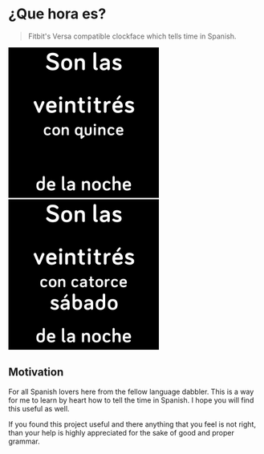 # ¿Que hora es? 

> Fitbit's Versa compatible clockface which tells time in Spanish.

![](./screenshots/que-hora-es1.png)
![](./screenshots/que-hora-es2.png)

## Motivation

For all Spanish lovers here from the fellow language dabbler. This is a way for me to learn by heart how to tell the time in Spanish. I hope you will find this useful as well.

If you found this project useful and there anything that you feel is not right, than your help is highly appreciated for the sake of good and proper grammar.
